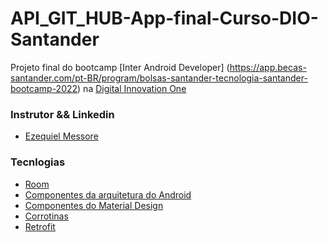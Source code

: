 # API_GIT_HUB-App-final-Curso-DIO-Santander
Projeto final do bootcamp [Inter Android Developer]
(https://app.becas-santander.com/pt-BR/program/bolsas-santander-tecnologia-santander-bootcamp-2022) na [Digital Innovation One](https://www.dio.me/bootcamp/santander-mobile-developer)


### Instrutor && Linkedin  
 * [Ezequiel Messore](https://www.linkedin.com/in/ezequielmessore/)

### Tecnlogias
* [Room](https://developer.android.com/training/data-storage/room?hl=pt-br)
* [Componentes da arquitetura do Android](https://developer.android.com/topic/libraries/architecture?hl=pt-br)
* [Componentes do Material Design](https://material.io/components?platform=android)
* [Corrotinas](https://developer.android.com/kotlin/coroutines?hl=pt-br)
* [Retrofit](https://square.github.io/retrofit/)
